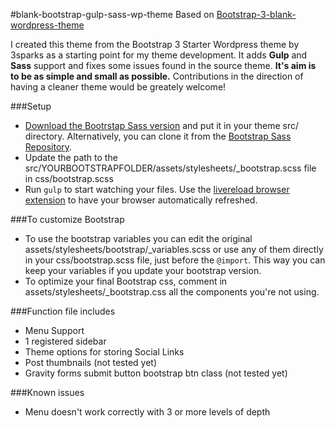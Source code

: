 #blank-bootstrap-gulp-sass-wp-theme
Based on
[Bootstrap-3-blank-wordpress-theme](https://github.com/sebastienb/Bootstrap-3-blank-wordpress-theme)

I created this theme from the Bootstrap 3 Starter Wordpress theme by 3sparks as a starting point for my theme development. It adds **Gulp** and **Sass** support and fixes some issues found in the source theme. **It's aim is to be as simple and small as possible.** Contributions in the direction of having a cleaner theme would be greately welcome!


###Setup
* [Download the Bootrstap Sass version](http://getbootstrap.com/getting-started/#download) and put it in your theme src/ directory. Alternatively, you can clone it from the [Bootstrap Sass Repository](https://github.com/twbs/bootstrap-sass).
* Update the path to the src/YOURBOOTSTRAPFOLDER/assets/stylesheets/_bootstrap.scss file in css/bootstrap.scss
* Run `gulp` to start watching your files. Use the [livereload browser extension](http://livereload.com/extensions/) to have your browser automatically refreshed.

###To customize Bootstrap
* To use the bootstrap variables you can edit the original assets/stylesheets/bootstrap/_variables.scss or use any of them directly in your css/bootstrap.scss file, just before the `@import`. This way you can keep your variables if you update your bootstrap version.
* To optimize your final Bootstrap css, comment in assets/stylesheets/_bootstrap.css all the components you're not using.


###Function file includes
* Menu Support
* 1 registered sidebar
* Theme options for storing Social Links
* Post thumbnails (not tested yet)
* Gravity forms submit button bootstrap btn class (not tested yet)

###Known issues
* Menu doesn't work correctly with 3 or more levels of depth